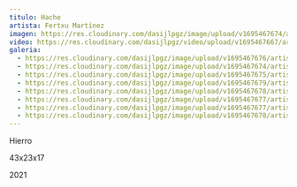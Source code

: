 ```yaml
---
titulo: Hache
artista: Fertxu Martínez
imagen: https://res.cloudinary.com/dasijlpgz/image/upload/v1695467674/artistas/Fertxu%20Mart%C3%ADnez/Hache/P1060862.jpg
video: https://res.cloudinary.com/dasijlpgz/video/upload/v1695467667/artistas/Fertxu%20Mart%C3%ADnez/Hache/project.mp4
galeria:
  - https://res.cloudinary.com/dasijlpgz/image/upload/v1695467676/artistas/Fertxu%20Mart%C3%ADnez/Hache/P1060870.jpg
  - https://res.cloudinary.com/dasijlpgz/image/upload/v1695467674/artistas/Fertxu%20Mart%C3%ADnez/Hache/P1060862.jpg
  - https://res.cloudinary.com/dasijlpgz/image/upload/v1695467675/artistas/Fertxu%20Mart%C3%ADnez/Hache/P1060865.jpg
  - https://res.cloudinary.com/dasijlpgz/image/upload/v1695467679/artistas/Fertxu%20Mart%C3%ADnez/Hache/P1060875.jpg
  - https://res.cloudinary.com/dasijlpgz/image/upload/v1695467678/artistas/Fertxu%20Mart%C3%ADnez/Hache/P1060869.jpg
  - https://res.cloudinary.com/dasijlpgz/image/upload/v1695467677/artistas/Fertxu%20Mart%C3%ADnez/Hache/P1060872.jpg
  - https://res.cloudinary.com/dasijlpgz/image/upload/v1695467677/artistas/Fertxu%20Mart%C3%ADnez/Hache/P1060868.jpg
  - https://res.cloudinary.com/dasijlpgz/image/upload/v1695467678/artistas/Fertxu%20Mart%C3%ADnez/Hache/P1060874.jpg
---
```

H﻿ierro

4﻿3x23x17

2﻿021